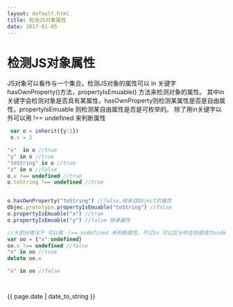 ```yaml
---
layout: default.html
title: 检测JS对象属性
date: 2017-01-05
---
```

# 检测JS对象属性

JS对象可以看作与一个集合。检测JS对象的属性可以 in 关键字 hasOwnProperty()方法，propertyIsEmuable() 方法来检测对象的属性。
其中in关键字会检测对象是否具有某属性，hasOwnProperty则检测某属性是否是自由属性，propertyIsEmuable 则检测某自由属性是否是可枚举的。
除了用in关键字以外可以用  !== undefined 来判断属性

```javascript
 var o = inherit({y:1})
 o.x = 2

"x"  in o //true
"y" in o //true
"toString" in o //true
"z" in o //false  
o.x !== undefined //true
o.toString !== undefined //true


o.hasOwnProperty("toString") //false,继承自Object的属性
Objec.prototype.propertyIsEmuable("toString") //false
o.propertyIsEmuable("x") //true
o.propertyIsEmuable("y") //false 继承属性

//大部分情况下 可以用 ！== undefined 来判断属性，不过in 可以区分存在但是值为undefined的属性例如
var oo = {"x":undefined}
oo.x !== undefined //false
"x" in oo //true  
delete oo.x

"x" in oo //false




```
<p>{{ page.date | date_to_string }}</p>
